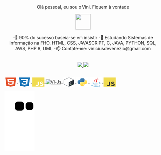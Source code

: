 <div align="center">
    <p>Olá pessoal, eu sou o Vini. Fiquem à vontade</p>
    <img src="https://user-images.githubusercontent.com/104936042/177441792-3d41aef0-c1fe-468c-a6cd-8259cb11c3aa.gif" width="50" height="50">
    <ul style="list-style-type: none; padding: 0;">
        -🔭 90% do sucesso baseia-se em insistir</li>
        -🌱 Estudando Sistemas de Informação na FHO. HTML, CSS, JAVASCRIPT, C, JAVA, PYTHON, SQL, AWS, PHP 8, UML</li>
        -📫 Contate-me: viniciusdevenezio@gmail.com</li>
    </ul>
</div>




##

<div align="center">
  <a href="https://github.com/Relapso">
  <img height="130em" src="https://github-readme-stats.vercel.app/api?username=Relapso&show_icons=true&theme=dracula&include_all_commits=true&count_private=true"/>
  <img height="130em" src="https://github-readme-stats.vercel.app/api/top-langs/?username=Relapso&layout=compact&langs_count=7&theme=dracula"/>
</div>
  
  ##
  
<div>
   <img align="center" alt="Vi-HTML" height="30" width="40" src="https://github.com/devicons/devicon/blob/master/icons/html5/html5-plain.svg">
   <img align="center" alt="Vi-CSS" height="30" width="40" src="https://github.com/devicons/devicon/blob/master/icons/css3/css3-plain.svg">
   <img align="center" alt="Vi-Js" height="30" width="40" src="https://raw.githubusercontent.com/devicons/devicon/master/icons/javascript/javascript-plain.svg">
   <img align="center" alt="Vi-Js" height="30"width="40"src="https://cdn.jsdelivr.net/gh/devicons/devicon/icons/c/c-original.svg">
   <img align="center" alt="Vi-Js" height="30"width="40"src="https://raw.githubusercontent.com/devicons/devicon/55609aa5bd817ff167afce0d965585c92040787a/icons/bash/bash-original.svg">
   <img align="center" alt="Vi-Js" height="30"width="40"src="https://raw.githubusercontent.com/devicons/devicon/55609aa5bd817ff167afce0d965585c92040787a/icons/python/python-original.svg">
    <img align="center" alt="Vi-Js" height="30"width="40"src="https://github.com/devicons/devicon/blob/master/icons/java/java-original.svg">
   <img align="center" alt="Vi-Js" height="30"width="40"src="https://raw.githubusercontent.com/devicons/devicon/55609aa5bd817ff167afce0d965585c92040787a/icons/javascript/javascript-original.svg">
</div>
<div>
   
 ![Snake animation](https://github.com/Relapso/Relapso/blob/output/github-contribution-grid-snake.svg)
  
 </div>

  
  
 
  
  
